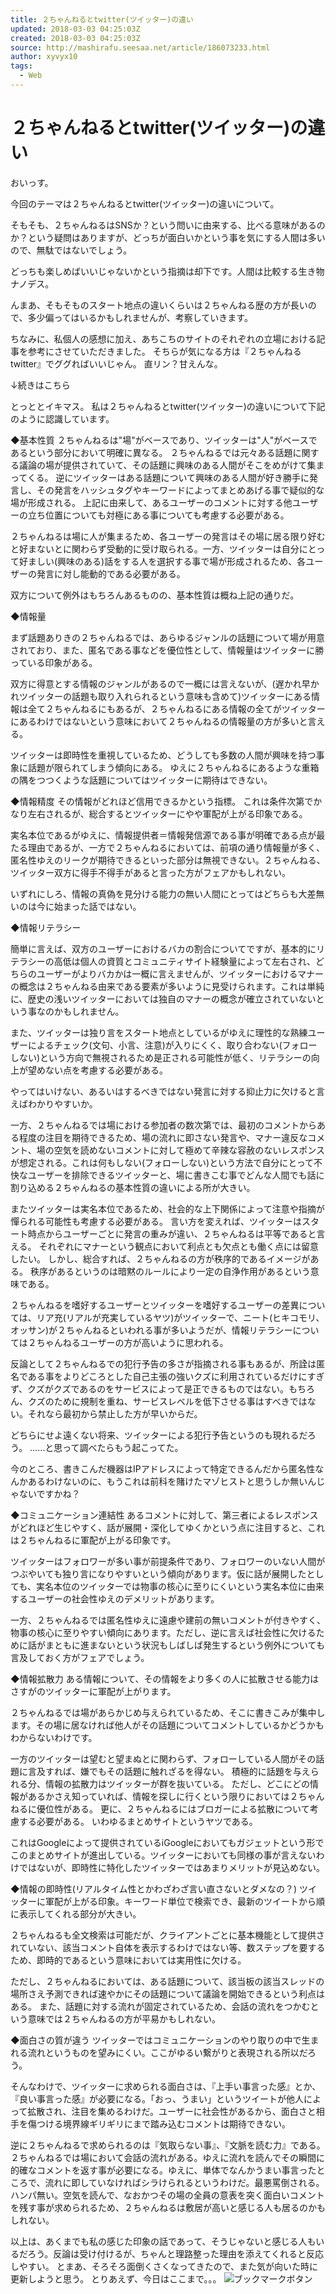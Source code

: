 ```yaml
---
title: ２ちゃんねるとtwitter(ツイッター)の違い
updated: 2018-03-03 04:25:03Z
created: 2018-03-03 04:25:03Z
source: http://mashirafu.seesaa.net/article/186073233.html
author: xyvyx10
tags:
  - Web
---
```


# ２ちゃんねるとtwitter(ツイッター)の違い

おいっす。

今回のテーマは２ちゃんねるとtwitter(ツイッター)の違いについて。

そもそも、２ちゃんねるはSNSか？という問いに由来する、比べる意味があるのか？という疑問はありますが、どっちが面白いかという事を気にする人間は多いので、無駄ではないでしょう。

どっちも楽しめばいいじゃないかという指摘は却下です。人間は比較する生き物ナノデス。

んまあ、そもそものスタート地点の違いくらいは２ちゃんねる歴の方が長いので、多少偏ってはいるかもしれませんが、考察していきます。

ちなみに、私個人の感想に加え、あちこちのサイトのそれぞれの立場における記事を参考にさせていただきました。
そちらが気になる方は『２ちゃんねる twitter』でググればいいじゃん。
直リン？甘えんな。

↓続きはこちら

とっととイキマス。
私は２ちゃんねるとtwitter(ツイッター)の違いについて下記のように認識しています。

◆基本性質
２ちゃんねるは"場"がベースであり、ツイッターは"人"がベースであるという部分において明確に異なる。
２ちゃんねるでは元々ある話題に関する議論の場が提供されていて、その話題に興味のある人間がそこをめがけて集まってくる。
逆にツイッターはある話題について興味のある人間が好き勝手に発言し、その発言をハッシュタグやキーワードによってまとめあげる事で疑似的な場が形成される。
上記に由来して、あるユーザーのコメントに対する他ユーザーの立ち位置についても対極にある事についても考慮する必要がある。

２ちゃんねるは場に人が集まるため、各ユーザーの発言はその場に居る限り好むと好まないとに関わらず受動的に受け取られる。一方、ツイッターは自分にとって好ましい(興味のある)話をする人を選択する事で場が形成されるため、各ユーザーの発言に対し能動的である必要がある。

双方について例外はもちろんあるものの、基本性質は概ね上記の通りだ。

◆情報量

まず話題ありきの２ちゃんねるでは、あらゆるジャンルの話題について場が用意されており、また、匿名である事などを優位性として、情報量はツイッターに勝っている印象がある。

双方に得意とする情報のジャンルがあるので一概には言えないが、(遅かれ早かれツイッターの話題も取り入れられるという意味も含めて)ツイッターにある情報は全て２ちゃんねるにもあるが、２ちゃんねるにある情報の全てがツイッターにあるわけではないという意味において２ちゃんねるの情報量の方が多いと言える。

ツイッターは即時性を重視しているため、どうしても多数の人間が興味を持つ事象に話題が限られてしまう傾向にある。
ゆえに２ちゃんねるにあるような重箱の隅をつつくような話題についてはツイッターに期待はできない。

◆情報精度
その情報がどれほど信用できるかという指標。
これは条件次第でかなり左右されるが、総合するとツイッターにやや軍配が上がる印象である。

実名本位であるがゆえに、情報提供者＝情報発信源である事が明確である点が最たる理由であるが、一方で２ちゃんねるにおいては、前項の通り情報量が多く、匿名性ゆえのリークが期待できるといった部分は無視できない。２ちゃんねる、ツイッター双方に得手不得手があると言った方がフェアかもしれない。

いずれにしろ、情報の真偽を見分ける能力の無い人間にとってはどちらも大差無いのは今に始まった話ではない。

◆情報リテラシー

簡単に言えば、双方のユーザーにおけるバカの割合についてですが、基本的にリテラシーの高低は個人の資質とコミュニティサイト経験量によって左右され、どちらのユーザーがよりバカかは一概に言えませんが、ツイッターにおけるマナーの概念は２ちゃんねる由来である要素が多いように見受けられます。これは単純に、歴史の浅いツイッターにおいては独自のマナーの概念が確立されていないという事なのかもしれません。

また、ツイッターは独り言をスタート地点としているがゆえに理性的な熟練ユーザーによるチェック(文句、小言、注意)が入りにくく、取り合わない(フォローしない)という方向で無視されるため是正される可能性が低く、リテラシーの向上が望めない点を考慮する必要がある。

やってはいけない、あるいはするべきではない発言に対する抑止力に欠けると言えばわかりやすいか。

一方、２ちゃんねるでは場における参加者の数次第では、最初のコメントからある程度の注目を期待できるため、場の流れに即さない発言や、マナー違反なコメント、場の空気を読めないコメントに対して極めて辛辣な容赦のないレスポンスが想定される。これは何もしない(フォローしない)という方法で自分にとって不快なユーザーを排除できるツイッターと、場に書きこむ事でどんな人間でも話に割り込める２ちゃんねるの基本性質の違いによる所が大きい。

またツイッターは実名本位であるため、社会的な上下関係によって注意や指摘が憚られる可能性も考慮する必要がある。
言い方を変えれば、ツイッターはスタート時点からユーザーごとに発言の重みが違い、２ちゃんねるは平等であると言える。
それぞれにマナーという観点において利点とも欠点とも働く点には留意したい。
しかし、総合すれば、２ちゃんねるの方が秩序的であるイメージがある。
秩序があるというのは暗黙のルールにより一定の自浄作用があるという意味である。

２ちゃんねるを嗜好するユーザーとツイッターを嗜好するユーザーの差異については、リア充(リアルが充実しているヤツ)がツイッターで、ニート(ヒキコモリ、オッサン)が２ちゃんねるといわれる事が多いようだが、情報リテラシーについては２ちゃんねるユーザーの方が高いように思われる。

反論として２ちゃんねるでの犯行予告の多さが指摘される事もあるが、所詮は匿名である事をよりどころとした自己主張の強いクズに利用されているだけにすぎず、クズがクズであるのをサービスによって是正できるものではない。もちろん、クズのために規制を重ね、サービスレベルを低下させる事はすべきではない。それなら最初から禁止した方が早いからだ。

どちらにせよ遠くない将来、ツイッターによる犯行予告というのも現れるだろう。
……と思って調べたらもう起こってた。

今のところ、書きこんだ機器はIPアドレスによって特定できるんだから匿名性なんかあるわけないのに、もうこれは前科を賭けたマゾヒストと思うしか無いんじゃないですかね？

◆コミュニケーション連結性
あるコメントに対して、第三者によるレスポンスがどれほど生じやすく、話が展開・深化してゆくかという点に注目すると、これは２ちゃんねるに軍配が上がる印象です。

ツイッターはフォロワーが多い事が前提条件であり、フォロワーのいない人間がつぶやいても独り言になりやすいという傾向があります。仮に話が展開したとしても、実名本位のツイッターでは物事の核心に至りにくいという実名本位に由来するユーザーの社会性ゆえのデメリットがあります。

一方、２ちゃんねるでは匿名性ゆえに遠慮や建前の無いコメントが付きやすく、物事の核心に至りやすい傾向にあります。ただし、逆に言えば社会性に欠けるために話がまともに進まないという状況もしばしば発生するという例外についても言及しておく方がフェアでしょう。

◆情報拡散力
ある情報について、その情報をより多くの人に拡散させる能力はさすがのツイッターに軍配が上がります。

２ちゃんねるでは場があらかじめ与えられているため、そこに書きこみが集中します。その場に居なければ他人がその話題についてコメントしているかどうかもわからないわけです。

一方のツイッターは望むと望まぬとに関わらず、フォローしている人間がその話題に言及すれば、嫌でもその話題に触れざるを得ない。
積極的に話題を与えられる分、情報の拡散力はツイッターが群を抜いている。
ただし、どこにどの情報があるかさえ知っていれば、情報を探しに行くという限りにおいては２ちゃんねるに優位性がある。
更に、２ちゃんねるにはブロガーによる拡散について考慮する必要がある。
いわゆるまとめサイトというヤツである。

これはGoogleによって提供されているiGoogleにおいてもガジェットという形でこのまとめサイトが進出している。ツイッターにおいても同様の事が言えないわけではないが、即時性に特化したツイッターではあまりメリットが見込めない。

◆情報の即時性(リアルタイム性とかわざわざ言い直さないとダメなの？)
ツイッターに軍配が上がる印象。キーワード単位で検索でき、最新のツイートから順に表示してくれる部分が大きい。

２ちゃんねるも全文検索は可能だが、クライアントごとに基本機能として提供されていない、該当コメント自体を表示するわけではない等、数ステップを要するため、即時的であるという意味においては実用性に欠ける。

ただし、２ちゃんねるにおいては、ある話題について、該当板の該当スレッドの場所さえ予測できれば速やかにその話題について議論を開始できるという利点はある。
また、話題に対する流れが固定されているため、会話の流れをつかむという意味では２ちゃんねるの方が平易かもしれない。

◆面白さの質が違う
ツイッターではコミュニケーションのやり取りの中で生まれる流れというものを望みにくい。ここがゆるい繋がりと表現される所以だろう。

そんなわけで、ツイッターに求められる面白さは、『上手い事言った感』とか、『良い事言った感』が必要になる。「おっ、うまい」というツイートが他人によって拡散され、注目を集めるわけだ。ユーザーに社会性があるから、面白さと相手を傷つける境界線ギリギリにまで踏み込むコメントは期待できない。

逆に２ちゃんねるで求められるのは『気取らない事』、『文脈を読む力』である。２ちゃんねるでは場において会話の流れがある。ゆえに流れを読んでその瞬間に的確なコメントを返す事が必要になる。ゆえに、単体でなんかうまい事言ったところで、流れに即していなければシラけられるというわけだ。最悪罵倒される。ハンパ無い。空気を読んで、なおかつその場の全員の意表を突く面白いコメントを残す事が求められるため、２ちゃんねるは敷居が高いと感じる人も居るのかもしれない。

以上は、あくまでも私の感じた印象の話であって、そうじゃないと感じる人もいるだろう。反論は受け付けるが、ちゃんと理路整った理由を添えてくれると反応しやすい。
とまあ、そろそろ面倒くさくなってきたので、また気が向いた時に更新しようと思う。
とりあえず、今日はここまで。。。
![ブックマークボタン](../_resources/bookmark.gif)
